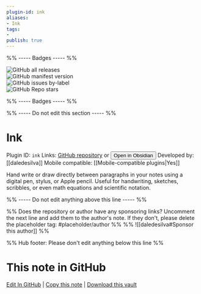```yaml
---
plugin-id: ink
aliases:
- Ink
tags: 
- 
publish: true
---
```


%% ----- Badges ----- %%

![GitHub all releases](https://img.shields.io/github/downloads/daledesilva/obsidian_ink/total?color=573E7A&logo=github&style=for-the-badge)   
![GitHub manifest version](https://img.shields.io/github/manifest-json/v/daledesilva/obsidian_ink?color=573E7A&logo=github&style=for-the-badge)   
![GitHub issues by-label](https://img.shields.io/github/issues/daledesilva/obsidian_ink/help%20wanted?color=573E7A&logo=github&style=for-the-badge)   
![GitHub Repo stars](https://img.shields.io/github/stars/daledesilva/obsidian_ink?color=573E7A&logo=github&style=for-the-badge)

%% ----- Badges ----- %%

%% ----- Do not edit this section ----- %%

# Ink

Plugin ID: `ink`
Links: [GitHub repository](https://github.com/daledesilva/obsidian_ink) or [<button id=HH>Open in Obsidian</button>](obsidian://show-plugin?id=ink)
Developed by: [[daledesilva]]
Mobile compatible: [[Mobile-compatible plugins|Yes]]

Hand write or draw directly between paragraphs in your notes using a digital pen, stylus, or Apple pencil. Useful for handwriting, sketches, scribbles, or even math equations and scientific notation.

%% ----- Do not edit anything above this line ----- %% 

%% Does the repository or author have any sponsoring links? Uncomment the next line and add them to the author's note. If they don't, please delete the placeholder tag: #placeholder/author %%
%% ![[daledesilva#Sponsor this author]] %%

%% Hub footer: Please don't edit anything below this line %%

# This note in GitHub

<span class="git-footer">[Edit In GitHub](https://github.dev/obsidian-community/obsidian-hub/blob/main/02%20-%20Community%20Expansions/02.05%20All%20Community%20Expansions/Plugins/ink.md "git-hub-edit-note") | [Copy this note](https://raw.githubusercontent.com/obsidian-community/obsidian-hub/main/02%20-%20Community%20Expansions/02.05%20All%20Community%20Expansions/Plugins/ink.md "git-hub-copy-note") | [Download this vault](https://github.com/obsidian-community/obsidian-hub/archive/refs/heads/main.zip "git-hub-download-vault") </span>
